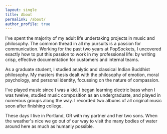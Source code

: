 ```yaml
---
layout: single
title: About
permalink: /about/
author_profile: true
---
```


I've spent the majority of my adult life undertaking projects in music and philosophy. The common thread in all my pursuits is a passion for communication. Working for the past two years at PopSockets, I uncovered exactly how to put this passion to work in my professional life: by writing crisp, effective documentation for customers and internal teams.

As a graduate student, I studied analytic and classical Indian Buddhist philosophy. My masters thesis dealt with the philosophy of emotion, moral psychology, and personal identity, focussing on the nature of compassion.

I've played music since I was a kid. I began learning electric bass when I was twelve, studied music composition as an undergraduate, and played in numerous groups along the way. I recorded two albums of all original music soon after finishing college.

These days I live in Portland, OR with my partner and her two sons. When the weather's nice we go out of our way to visit the many bodies of water around here as much as humanly possible.
